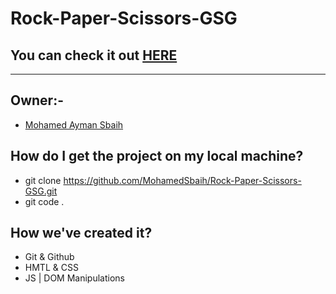 # Rock-Paper-Scissors-GSG
## You can check it out [HERE](https://mohamedsbaih.github.io/Rock-Paper-Scissors-GSG/)

---

## Owner:-

- [Mohamed Ayman Sbaih](https://github.com/MohamedSbaih)



## How do I get the project on my local machine?
- git clone https://github.com/MohamedSbaih/Rock-Paper-Scissors-GSG.git
- git code .

## How we've created it?
- Git & Github
- HMTL & CSS
- JS | DOM Manipulations
